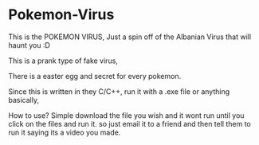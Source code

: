 # Pokemon-Virus
This is the POKEMON VIRUS, Just a spin off of the Albanian Virus that will haunt you :D

This is a prank type of fake virus,

There is a easter egg and secret for every pokemon.

Since this is written in they C/C++, run it with a .exe file or anything basically, 

How to use? Simple download the file you wish and it wont run until you click on the files and run it. so just email it to a friend and then tell them to run it saying its a video you made. 
